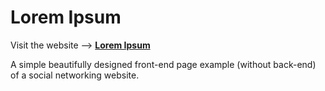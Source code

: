 # Lorem Ipsum
Visit the website --> [**Lorem Ipsum**](https://thisiskshitu.github.io/loremipsum)

A simple beautifully designed front-end page example (without back-end) of a social networking website.